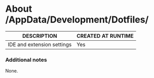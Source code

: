 ﻿# About /AppData/Development/Dotfiles/
| DESCRIPTION                | CREATED AT RUNTIME |
|----------------------------|--------------------|
| IDE and extension settings | Yes                |

### Additional notes
None.